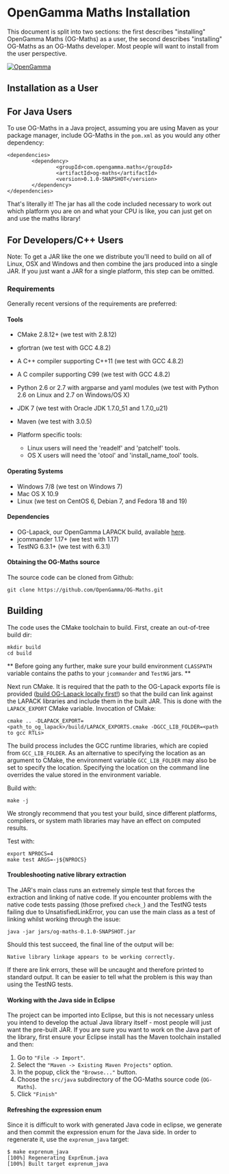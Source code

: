 OpenGamma Maths Installation
========

This document is split into two sections: the first describes "installing"
OpenGamma Maths (OG-Maths) as a user, the second describes "installing"
OG-Maths as an OG-Maths developer. Most people will want to install from the
user perspective.

[![OpenGamma](http://developers.opengamma.com/res/display/default/chrome/masthead_logo.png "OpenGamma")](http://developers.opengamma.com)

Installation as a User
----------------------

## For Java Users

To use OG-Maths in a Java project, assuming you are using Maven as your package
manager, include OG-Maths in the `pom.xml` as you would any other dependency:

```
<dependencies>
        <dependency>
                <groupId>com.opengamma.maths</groupId>
                <artifactId>og-maths</artifactId>
                <version>0.1.0-SNAPSHOT</version>
        </dependency>
</dependencies>
```

That's literally it! The jar has all the code included necessary to work out which platform you are on and what your CPU is like, you can just get on and use the maths library!


## For Developers/C++ Users

Note: To get a JAR like the one we distribute you'll need to build on all of
Linux, OSX and Windows and then combine the jars produced into a single JAR. If
you just want a JAR for a single platform, this step can be omitted.

### Requirements ####

Generally recent versions of the requirements are preferred:

#### Tools

* CMake 2.8.12+ (we test with 2.8.12)
* gfortran (we test with GCC 4.8.2)
* A C++ compiler supporting C++11 (we test with GCC 4.8.2)
* A C compiler supporting C99 (we test with GCC 4.8.2)
* Python 2.6 or 2.7 with argparse and yaml modules 
  (we test with Python 2.6 on Linux and 2.7 on Windows/OS X)
* JDK 7 (we test with Oracle JDK 1.7.0_51 and 1.7.0_u21)
* Maven (we test with 3.0.5)

* Platform specific tools:
  * Linux users will need the 'readelf' and 'patchelf' tools.
  * OS X users will need the 'otool' and 'install_name_tool' tools.

#### Operating Systems

* Windows 7/8 (we test on Windows 7)
* Mac OS X 10.9
* Linux (we test on CentOS 6, Debian 7, and Fedora 18 and 19)

#### Dependencies
* OG-Lapack, our OpenGamma LAPACK build, available [here](https://github.com/OpenGamma/OG-Lapack/).
* jcommander 1.17+ (we test with 1.17)
* TestNG 6.3.1+ (we test with 6.3.1)

#### Obtaining the OG-Maths source

The source code can be cloned from Github:

```
git clone https://github.com/OpenGamma/OG-Maths.git
```

Building
--------

The code uses the CMake toolchain to build. First, create an out-of-tree build
dir:

```
mkdir build
cd build
```

** Before going any further, make sure your build environment `CLASSPATH`
variable contains the paths to your `jcommander` and `TestNG` jars. **

Next run CMake. It is required that the path to the OG-Lapack exports file is
provided ([build OG-Lapack locally first!](https://github.com/OpenGamma/OG-Lapack/))
so that the build can link against the LAPACK libraries and include them in the
built JAR. This is done with the `LAPACK_EXPORT` CMake variable. Invocation of
CMake:

```
cmake .. -DLAPACK_EXPORT=<path_to_og_lapack>/build/LAPACK_EXPORTS.cmake -DGCC_LIB_FOLDER=<path to gcc RTLs>
```

The build process includes the GCC runtime libraries, which are copied from
`GCC_LIB_FOLDER`. As an alternative to specifying the location as an argument
to CMake, the environment variable `GCC_LIB_FOLDER` may also be set to specify
the location. Specifying the location on the command line overrides the value
stored in the environment variable.

Build with:

```
make -j
```

We strongly recommend that you test your build, since different platforms,
compilers, or system math libraries may have an effect on computed results.

Test with:

```
export NPROCS=4
make test ARGS=-j${NPROCS}
```

#### Troubleshooting native library extraction

The JAR's main class runs an extremely simple test that forces the extraction
and linking of native code. If you encounter problems with the native code
tests passing (those prefixed `check_`) and the TestNG tests failing due to
UnsatisfiedLinkError, you can use the main class as a test of linking whilst
working through the issue:

```
java -jar jars/og-maths-0.1.0-SNAPSHOT.jar
```

Should this test succeed, the final line of the output will be:

```
Native library linkage appears to be working correctly.
```

If there are link errors, these will be uncaught and therefore printed to
standard output. It can be easier to tell what the problem is this way than
using the TestNG tests.

#### Working with the Java side in Eclipse

The project can be imported into Eclipse, but this is not necessary unless you
intend to develop the actual Java library itself - most people will just want
the pre-built JAR. If you are sure you want to work on the Java part of the
library, first ensure your Eclipse install has the Maven toolchain installed
and then:

1. Go to `"File -> Import"`.
2. Select the `"Maven -> Existing Maven Projects"` option.
3. In the popup, click the `"Browse..."` button.
4. Choose the `src/java` subdirectory of the OG-Maths source code (`OG-Maths`).
5. Click `"Finish"`

#### Refreshing the expression enum

Since it is difficult to work with generated Java code in eclipse, we generate
and then commit the expression enum for the Java side. In order to regenerate
it, use the `exprenum_java` target:

```
$ make exprenum_java
[100%] Regenerating ExprEnum.java
[100%] Built target exprenum_java
```



